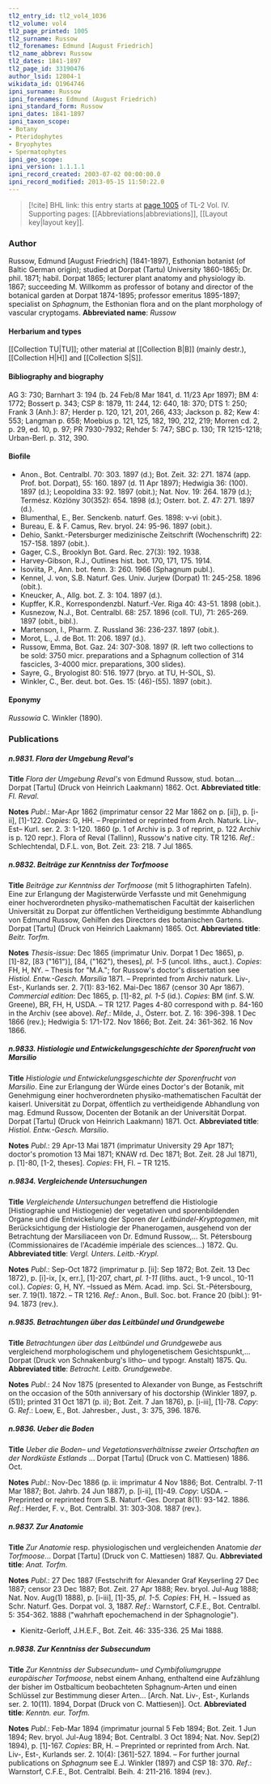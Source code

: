 ```yaml
---
tl2_entry_id: tl2_vol4_1036
tl2_volume: vol4
tl2_page_printed: 1005
tl2_surname: Russow
tl2_forenames: Edmund [August Friedrich]
tl2_name_abbrev: Russow
tl2_dates: 1841-1897
tl2_page_id: 33190476
author_lsid: 12804-1
wikidata_id: Q1964746
ipni_surname: Russow
ipni_forenames: Edmund (August Friedrich)
ipni_standard_form: Russow
ipni_dates: 1841-1897
ipni_taxon_scope: 
- Botany
- Pteridophytes
- Bryophytes
- Spermatophytes
ipni_geo_scope: 
ipni_version: 1.1.1.1
ipni_record_created: 2003-07-02 00:00:00.0
ipni_record_modified: 2013-05-15 11:50:22.0
---
```



> [!cite] BHL link: this entry starts at [page 1005](https://www.biodiversitylibrary.org/page/33190476) of TL-2 Vol. IV.
> Supporting pages: [[Abbreviations|abbreviations]], [[Layout key|layout key]].

### Author

Russow, Edmund \[August Friedrich\] (1841-1897), Esthonian botanist (of Baltic German origin); studied at Dorpat (Tartu) University 1860-1865; Dr. phil. 1871; habil. Dorpat 1865; lecturer plant anatomy and physiology ib. 1867; succeeding M. Willkomm as professor of botany and director of the botanical garden at Dorpat 1874-1895; professor emeritus 1895-1897; specialist on *Sphagnum*, the Esthonian flora and on the plant morphology of vascular cryptogams. 
**Abbreviated name**: *Russow*

#### Herbarium and types

[[Collection TU|TU]]; other material at [[Collection B|B]] (mainly destr.), [[Collection H|H]] and [[Collection S|S]].

#### Bibliography and biography

AG 3: 730; Barnhart 3: 194 (b. 24 Feb/8 Mar 1841, d. 11/23 Apr 1897); BM 4: 1772; Bossert p. 343; CSP 8: 1879, 11: 244, 12: 640, 18: 370; DTS 1: 250; Frank 3 (Anh.): 87; Herder p. 120, 121, 201, 266, 433; Jackson p. 82; Kew 4: 553; Langman p. 658; Moebius p. 121, 125, 182, 190, 212, 219; Morren cd. 2, p. 29, ed. 10, p. 97; PR 7930-7932; Rehder 5: 747; SBC p. 130; TR 1215-1218; Urban-Berl. p. 312, 390.

#### Biofile

- Anon., Bot. Centralbl. 70: 303. 1897 (d.); Bot. Zeit. 32: 271. 1874 (app. Prof. bot. Dorpat), 55: 160. 1897 (d. 11 Apr 1897); Hedwigia 36: (100). 1897 (d.); Leopoldina 33: 92. 1897 (obit.); Nat. Nov. 19: 264. 1879 (d.); Termész. Közlöny 30(352): 654. 1898 (d.); Osterr. bot. Z. 47: 271. 1897 (d.).
- Blumenthal, E., Ber. Senckenb. naturf. Ges. 1898: v-vi (obit.).
- Bureau, E. & F. Camus, Rev. bryol. 24: 95-96. 1897 (obit.).
- Dehio, Sankt.-Petersburger medizinische Zeitschrift (Wochenschrift) 22: 157-158. 1897 (obit.).
- Gager, C.S., Brooklyn Bot. Gard. Rec. 27(3): 192. 1938.
- Harvey-Gibson, R.J., Outlines hist. bot. 170, 171, 175. 1914.
- Isoviita, P., Ann. bot. fenn. 3: 260. 1966 (Sphagnum publ.).
- Kennel, J. von, S.B. Naturf. Ges. Univ. Jurjew (Dorpat) 11: 245-258. 1896 (obit.).
- Kneucker, A., Allg. bot. Z. 3: 104. 1897 (d.).
- Kupffer, K.R., Korrespondenzbl. Naturf.-Ver. Riga 40: 43-51. 1898 (obit.).
- Kusnezow, N.J., Bot. Centralbl. 68: 257. 1896 (coll. TU), 71: 265-269. 1897 (obit., bibl.).
- Martenson, I., Pharm. Z. Russland 36: 236-237. 1897 (obit.).
- Morot, L., J. de Bot. 11: 206. 1897 (d.).
- Russow, Emma, Bot. Gaz. 24: 307-308. 1897 (R. left two collections to be sold: 3750 micr. preparations and a Sphagnum collection of 314 fascicles, 3-4000 micr. preparations, 300 slides).
- Sayre, G., Bryologist 80: 516. 1977 (bryo. at TU, H-SOL, S).
- Winkler, C., Ber. deut. bot. Ges. 15: (46)-(55). 1897 (obit.).

#### Eponymy

*Russowia* C. Winkler (1890).

### Publications

##### n.9831. Flora der Umgebung Reval's

**Title**
*Flora der Umgebung Reval's* von Edmund Russow, stud. botan.... Dorpat \[Tartu\] (Druck von Heinrich Laakmann) 1862. Oct.
**Abbreviated title**: *Fl. Reval*.

**Notes**
*Publ*.: Mar-Apr 1862 (imprimatur censor 22 Mar 1862 on p. \[ii\]), p. \[i-ii\], \[1\]-122.
*Copies*: G, HH. – Preprinted or reprinted from Arch. Naturk. Liv-, Est– Kurl. ser. 2. 3: 1-120. 1860 (p. 1 of Archiv is p. 3 of reprint, p. 122 Archiv is p. 120 repr.). Flora of Reval (Tallinn), Russow's native city. TR 1216.
*Ref*.: Schlechtendal, D.F.L. von, Bot. Zeit. 23: 218. 7 Jul 1865.

##### n.9832. Beiträge zur Kenntniss der Torfmoose

**Title**
*Beiträge zur Kenntniss der Torfmoose* (mit 5 lithographirten Tafeln). Eine zur Erlangung der Magisterwürde Verfasste und mit Genehmigung einer hochverordneten physiko-mathematischen Facultät der kaiserlichen Universität zu Dorpat zur öffentlichen Vertheidigung bestimmte Abhandlung von Edmund Russow, Gehilfen des Directors des botanischen Gartens. Dorpat \[Tartu\] (Druck von Heinrich Laakmann) 1865. Oct.
**Abbreviated title**: *Beitr. Torfm.*

**Notes**
*Thesis-issue*: Dec 1865 (imprimatur Univ. Dorpat 1 Dec 1865), p. \[1\]-82, \[83 ("161")\], \[84, ("162"), theses\], *pl. 1-5* (uncol. liths., auct.). *Copies*: FH, H, NY. – Thesis for "M.A."; for Russow's doctor's dissertation see *Histiol. Entw.-Gesch. Marsilia* 1871. – Preprinted from Archiv naturk. Liv-, Est-, Kurlands ser. 2. 7(1): 83-162. Mai-Dec 1867 (censor 30 Apr 1867).
*Commercial edition*: Dec 1865, p. \[1\]-82, *pl. 1-5* (id.). *Copies*: BM (inf. S.W. Greene), BR, FH, H, USDA. – TR 1217. Pages 4-80 correspond with p. 84-160 in the Archiv (see above).
*Ref*.: Milde, J., Österr. bot. Z. 16: 396-398. 1 Dec 1866 (rev.); Hedwigia 5: 171-172. Nov 1866; Bot. Zeit. 24: 361-362. 16 Nov 1866.

##### n.9833. Histiologie und Entwickelungsgeschichte der Sporenfrucht von Marsilio

**Title**
*Histiologie und Entwickelungsgeschichte der Sporenfrucht von Marsilio*. Eine zur Erlangung der Würde eines Doctor's der Botanik, mit Genehmigung einer hochverordneten physiko-mathematischen Facultät der kaiserl. Universität zu Dorpat, öffentlich zu vertheidigende Abhandlung von mag. Edmund Russow, Docenten der Botanik an der Universität Dorpat. Dorpat \[Tartu\] (Druck von Heinrich Laakmann) 1871. Oct.
**Abbreviated title**: *Histiol. Entw.-Gesch. Marsilio*.

**Notes**
*Publ*.: 29 Apr-13 Mai 1871 (imprimatur University 29 Apr 1871; doctor's promotion 13 Mai 1871; KNAW rd. Dec 1871; Bot. Zeit. 28 Jul 1871), p. \[1\]-80, \[1-2, theses\].
*Copies*: FH, FI. – TR 1215.

##### n.9834. Vergleichende Untersuchungen

**Title**
*Vergleichende Untersuchungen* betreffend die Histiologie \[Histiographie und Histiogenie) der vegetativen und sporenbildenden Organe und die Entwickelung der Sporen *der Leitbündel-Kryptogamen*, mit Berücksichtigung der Histiologie der Phanerogamen, ausgehend von der Betrachtung der Marsiliaceen von Dr. Edmund Russow,... St. Pétersbourg (Commissionaires de l'Académie impériale des sciences...) 1872. Qu.
**Abbreviated title**: *Vergl. Unters. Leitb.-Krypl.*

**Notes**
*Publ*.: Sep-Oct 1872 (imprimatur p. \[ii\]: Sep 1872; Bot. Zeit. 13 Dec 1872), p. \[i\]-ix, \[x, err.\], \[1\]-207, chart, *pl. 1-11* (liths. auct., 1-9 uncol., 10-11 col.). *Copies*: G, H, NY. –Issued as Mém. Acad. imp. Sci. St.-Pétersbourg, ser. 7. 19(1). 1872. – TR 1216.
*Ref*.: Anon., Bull. Soc. bot. France 20 (bibl.): 91-94. 1873 (rev.).

##### n.9835. Betrachtungen über das Leitbündel und Grundgewebe

**Title**
*Betrachtungen über das Leitbündel und Grundgewebe* aus vergleichend morphologischem und phylogenetischem Gesichtspunkt,... Dorpat (Druck von Schnakenburg's litho– und typogr. Anstalt) 1875. Qu.
**Abbreviated title**: *Betracht. Leitb. Grundgewebe*.

**Notes**
*Publ*.: 24 Nov 1875 (presented to Alexander von Bunge, as Festschrift on the occasion of the 50th anniversary of his doctorship (Winkler 1897, p. (51)); printed 31 Oct 1871 (p. ii); Bot. Zeit. 7 Jan 1876), p. \[i-iii\], \[1\]-78. *Copy*: G.
*Ref*.: Loew, E., Bot. Jahresber., Just., 3: 375, 396. 1876.

##### n.9836. Ueber die Boden

**Title**
*Ueber die Boden*– *und Vegetationsverhältnisse zweier Ortschaften an der Nordküste Estlands* ... Dorpat \[Tartu\] (Druck von C. Mattiesen) 1886. Oct.

**Notes**
*Publ*.: Nov-Dec 1886 (p. ii: imprimatur 4 Nov 1886; Bot. Centralbl. 7-11 Mar 1887; Bot. Jahrb. 24 Jun 1887), p. \[i-ii\], \[1\]-49. *Copy*: USDA. – Preprinted or reprinted from S.B. Naturf.-Ges. Dorpat 8(1): 93-142. 1886.
*Ref*.: Herder, F. v., Bot. Centralbl. 31: 303-308. 1887 (rev.).

##### n.9837. Zur Anatomie

**Title**
*Zur Anatomie* resp. physiologischen und vergleichenden Anatomie *der Torfmoose*... Dorpat \[Tartu\] (Druck von C. Mattiesen) 1887. Qu.
**Abbreviated title**: *Anat. Torfm.*

**Notes**
*Publ*.: 27 Dec 1887 (Festschrift for Alexander Graf Keyserling 27 Dec 1887; censor 23 Dec 1887; Bot. Zeit. 27 Apr 1888; Rev. bryol. Jul-Aug 1888; Nat. Nov. Aug(1) 1888), p. \[i-iii\], \[1\]-35, *pl. 1-5. Copies*: FH, H. – Issued as Schr. Naturf. Ges. Dorpat vol. 3, 1887.
*Ref*.: Warnstorf, C.F.E., Bot. Centralbl. 5: 354-362. 1888 ("wahrhaft epochemachend in der Sphagnologie").
- Kienitz-Gerloff, J.H.E.F., Bot. Zeit. 46: 335-336. 25 Mai 1888.

##### n.9838. Zur Kenntniss der Subsecundum

**Title**
*Zur Kenntniss der Subsecundum*– *und Cymbifoliumgruppe europäischer Torfmoose*, nebst einem Anhang, enthaltend eine Aufzählung der bisher im Ostbalticum beobachteten Sphagnum-Arten und einen Schlüssel zur Bestimmung dieser Arten... \[Arch. Nat. Liv-, Est-, Kurlands ser. 2. 10(11). 1894, Dorpat (Druck von C. Mattiesen)\]. Oct.
**Abbreviated title**: *Kenntn. eur. Torfm.*

**Notes**
*Publ*.: Feb-Mar 1894 (imprimatur journal 5 Feb 1894; Bot. Zeit. 1 Jun 1894; Rev. bryol. Jul-Aug 1894; Bot. Centralbl. 3 Oct 1894; Nat. Nov. Sep(2) 1894), p. \[1\]-167. *Copies*: BR, H. – Preprinted or reprinted from Arch. Nat. Liv-, Est-, Kurlands ser. 2. 10(4): \[361\]-527. 1894. – For further journal publications on *Sphagnum* see E.J. Winkler (1897) and CSP 18: 370.
*Ref*.: Warnstorf, C.F.E., Bot. Centralbl. Beih. 4: 211-216. 1894 (rev.).

